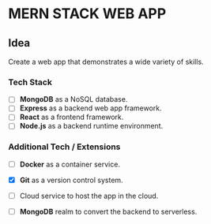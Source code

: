 # MERN STACK WEB APP

## Idea
Create a web app that demonstrates a wide variety of skills.

### Tech Stack
  - [ ] **MongoDB** as a NoSQL database. 
  - [ ] **Express** as a backend web app framework.
  - [ ] **React** as a frontend framework. 
  - [ ] **Node.js** as a backend runtime environment. 

### Additional Tech / Extensions 
  - [ ] **Docker** as a container service. 
  - [x] **Git** as a version control system.
  - [ ] Cloud service to host the app in the cloud.
  - [ ] **MongoDB** realm to convert the backend to serverless. 




